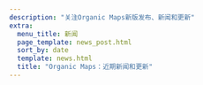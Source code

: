 ```yaml
---
description: "关注Organic Maps新版发布、新闻和更新"
extra:
  menu_title: 新闻
  page_template: news_post.html
  sort_by: date
  template: news.html
  title: "Organic Maps：近期新闻和更新"
---
```

